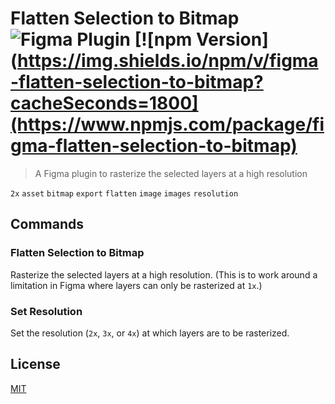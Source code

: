 # Flatten Selection to Bitmap ![Figma Plugin](https://img.shields.io/badge/figma-Flatten%20Selection%20to%20Bitmap-yellow?cacheSeconds=1800) [![npm Version](https://img.shields.io/npm/v/figma-flatten-selection-to-bitmap?cacheSeconds=1800](https://www.npmjs.com/package/figma-flatten-selection-to-bitmap)

> A Figma plugin to rasterize the selected layers at a high resolution

`2x` `asset` `bitmap` `export` `flatten` `image` `images` `resolution`

## Commands

### Flatten Selection to Bitmap

Rasterize the selected layers at a high resolution. (This is to work around a limitation in Figma where layers can only be rasterized at `1x`.)

### Set Resolution

Set the resolution (`2x`, `3x`, or `4x`) at which layers are to be rasterized.

## License

[MIT](/LICENSE.md)

